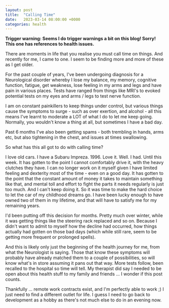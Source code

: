 ```yaml
---
layout: post
title:  "Calling Time"
date:   2023-03-14 08:00:00 +0000
categories: health
---
```


**Trigger warning: Seems I do trigger warnings a bit on this blog! Sorry! This one has references to health issues.**

There are moments in life that you realise you must call time on things.  And recently for me, I came to one.  I seem to be finding more and more of these as I get older.

For the past couple of years, I've been undergoing diagnosis for a Neurological disorder whereby I lose my balance, my memory, cognitive function, fatigue, get weakness, lose feeling in my arms and legs and have pain in various places.  Tests have ranged from things like MRI's to evoked potential tests on my eyes and arms / legs to test nerve function. 

I am on constant painkillers to keep things under control, but various things cause the symptoms to surge - such as over exertion, and alcohol - all this means I've learnt to moderate a LOT of what I do to let me keep going. Normally, you wouldn't know a thing at all, but sometimes I have a bad day.

Past 6 months I've also been getting spams - both trembling in hands, arms etc, but also tightening in the chest, and issues at times swallowing. 

So what has this all got to do with calling time? 

I love old cars.  I have a Subaru Impreza. 1996.  Love it.  Well.  I had.  Until this week.  It has gotten to the point I cannot comfortably drive it, with the heavy clutches they have.  I can no longer work on it myself given I have limited feeling and dexterity most of the time - even on a good day.  It has gotten to the point that the constant amount of money it takes to maintain something like that, and mental toll and effort to fight the parts it needs regularly is just too much.  And I can't keep doing it.  So it was time to make the hard choice to let the car of my childhood dreams go. I have been lucky enough to have owned two of them in my lifetime, and that will have to satisfy me for my remaining years. 

I'd been putting off this decision for months.  Pretty much over winter, while it was getting things like the steering rack replaced and so on.  Because I didn't want to admit to myself how the decline had occurred, how things actually had gotten on those bad days (which while still rare, seem to be getting more frequent or prolonged spells). 

And this is likely only just the beginning of the health journey for me, from what the Neurologist is saying.  Those that know these symptoms will probably have already matched them to a couple of possibilities, so will know what's in store assuming it pans out that way.  More tests follow, been recalled to the hospital so time will tell.  My therapist did say I needed to be open about this health stuff to my family and friends ... I wonder if this post counts.

Thankfully ... remote work contracts exist, and I'm perfectly able to work ;) I just need to find a different outlet for life. I guess I need to go back to development as a hobby as there's not much else to do in an evening now.

